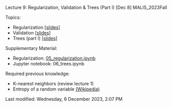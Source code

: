 Lecture 9: Regularization, Validation & Trees (Part I) [Dec 8]
MALIS_2023Fall


Topics:

- Regularization [[slides]](docs/06_regularization.pdf)
- Validation [[slides]](docs/07_validation.pdf)
- Trees (part I) [[slides]](docs/09_trees.pdf)

Supplementary Material:

- Regularization: [05_regularization.ipynb](../../demos/05_regularization.ipynb)
- Jupyter notebook: 06_trees.ipynb

Required previous knowledge:

- K-nearest neighbors (review lecture 1)
- Entropy of a random variable [(Wikipedia)](https://en.wikipedia.org/wiki/Entropy_(information_theory))

Last modified: Wednesday, 6 December 2023, 2:07 PM
